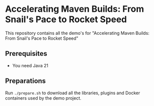 # Accelerating Maven Builds: From Snail's Pace to Rocket Speed
This repository contains all the demo's for "Accelerating Maven Builds: From Snail's Pace to Rocket Speed"

## Prerequisites

* You need Java 21

## Preparations

Run `./prepare.sh` to download all the libraries, plugins and Docker containers used by the demo project.